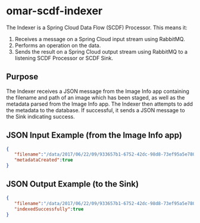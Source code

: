 # omar-scdf-indexer
The Indexer is a Spring Cloud Data Flow (SCDF) Processor.
This means it:
1. Receives a message on a Spring Cloud input stream using RabbitMQ.
2. Performs an operation on the data.
3. Sends the result on a Spring Cloud output stream using RabbitMQ to a listening SCDF Processor or SCDF Sink.

## Purpose
The Indexer receives a JSON message from the Image Info app containing the filename and path of an image which has been staged, as well as the metadata parsed from the Image Info app. The Indexer then attempts to add the metadata to the database. If successful, it sends a JSON message to the Sink indicating success.

## JSON Input Example (from the Image Info app)
```json
{
   "filename":"/data/2017/06/22/09/933657b1-6752-42dc-98d8-73ef95a5e780/12345/SCDFTestImages/tiff/14SEP12113301-M1BS-053951940020_01_P001.TIF",
   "metadataCreated":true
}
```

## JSON Output Example (to the Sink)
```json
{
   "filename":"/data/2017/06/22/09/933657b1-6752-42dc-98d8-73ef95a5e780/12345/SCDFTestImages/tiff/14SEP12113301-M1BS-053951940020_01_P001.TIF",
   "indexedSuccessfully":true
}
```
